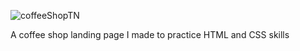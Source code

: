 ![coffeeShopTN](https://user-images.githubusercontent.com/77228474/114218924-ab63a100-9987-11eb-9bab-739de3d65d8b.png)

A coffee shop landing page I made to practice HTML and CSS skills
